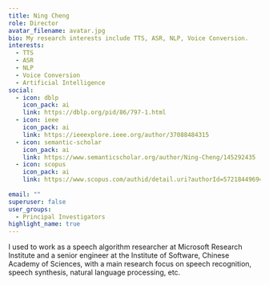 ```yaml
---
title: Ning Cheng
role: Director
avatar_filename: avatar.jpg
bio: My research interests include TTS, ASR, NLP, Voice Conversion.
interests:
  - TTS
  - ASR
  - NLP
  - Voice Conversion
  - Artificial Intelligence
social:
  - icon: dblp
    icon_pack: ai
    link: https://dblp.org/pid/86/797-1.html
  - icon: ieee
    icon_pack: ai
    link: https://ieeexplore.ieee.org/author/37088484315
  - icon: semantic-scholar
    icon_pack: ai
    link: https://www.semanticscholar.org/author/Ning-Cheng/145292435
  - icon: scopus
    icon_pack: ai
    link: https://www.scopus.com/authid/detail.uri?authorId=57218449694
    
email: ""
superuser: false
user_groups:
  - Principal Investigators
highlight_name: true
---
```


I used to work as a speech algorithm researcher at Microsoft Research Institute and a senior engineer at the Institute of Software, Chinese Academy of Sciences, with a main research focus on speech recognition, speech synthesis, natural language processing, etc.
